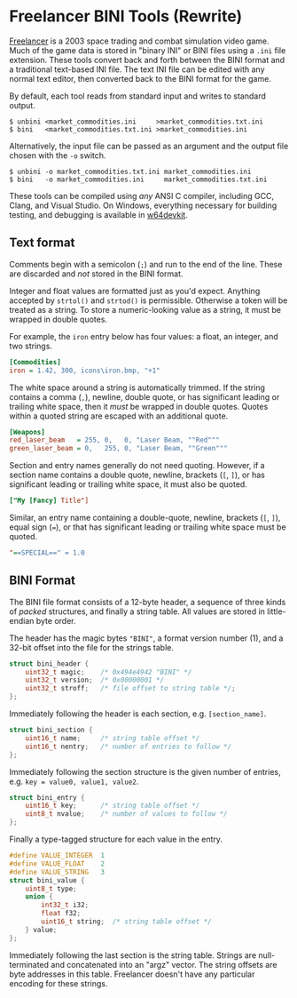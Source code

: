 # Freelancer BINI Tools (Rewrite)

[Freelancer][wiki] is a 2003 space trading and combat simulation video
game. Much of the game data is stored in "binary INI" or BINI files
using a `.ini` file extension. These tools convert back and forth
between the BINI format and a traditional text-based INI file. The text
INI file can be edited with any normal text editor, then converted back
to the BINI format for the game.

By default, each tool reads from standard input and writes to standard
output.

    $ unbini <market_commodities.ini     >market_commodities.txt.ini
    $ bini   <market_commodities.txt.ini >market_commodities.ini

Alternatively, the input file can be passed as an argument and the
output file chosen with the `-o` switch.

    $ unbini -o market_commodities.txt.ini market_commodities.ini 
    $ bini   -o market_commodities.ini     market_commodities.txt.ini 

These tools can be compiled using *any* ANSI C compiler, including GCC,
Clang, and Visual Studio. On Windows, everything necessary for building
testing, and debugging is available in [w64devkit][w64devkit].

## Text format

Comments begin with a semicolon (`;`) and run to the end of the line.
These are discarded and *not* stored in the BINI format.

Integer and float values are formatted just as you'd expect. Anything
accepted by `strtol()` and `strtod()` is permissible. Otherwise a token
will be treated as a string. To store a numeric-looking value as a
string, it must be wrapped in double quotes.

For example, the `iron` entry below has four values: a float, an
integer, and two strings.

```ini
[Commodities]
iron = 1.42, 300, icons\iron.bmp, "+1"
```

The white space around a string is automatically trimmed. If the string
contains a comma (`,`), newline, double quote, or has significant
leading or trailing white space, then it *must* be wrapped in double
quotes. Quotes within a quoted string are escaped with an additional
quote.

```ini
[Weapons]
red_laser_beam   = 255, 0,   0, "Laser Beam, ""Red"""
green_laser_beam = 0,   255, 0, "Laser Beam, ""Green"""
```

Section and entry names generally do not need quoting. However, if a
section name contains a double quote, newline, brackets (`[`, `]`), or
has significant leading or trailing white space, it must also be quoted.

```ini
["My [Fancy] Title"]
```

Similar, an entry name containing a double-quote, newline, brackets
(`[`, `]`), equal sign (`=`), or that has significant leading or
trailing white space must be quoted.

```ini
"==SPECIAL==" = 1.0
```

## BINI Format

The BINI file format consists of a 12-byte header, a sequence of three
kinds of *packed* structures, and finally a string table. All values are
stored in little-endian byte order.

The header has the magic bytes `"BINI"`, a format version number (1),
and a 32-bit offset into the file for the strings table.

```c
struct bini_header {
    uint32_t magic;    /* 0x494e4942 "BINI" */
    uint32_t version;  /* 0x00000001 */
    uint32_t stroff;   /* file offset to string table */;
};
```

Immediately following the header is each section, e.g. `[section_name]`.

```c
struct bini_section {
    uint16_t name;     /* string table offset */
    uint16_t nentry;   /* number of entries to follow */
};
```

Immediately following the section structure is the given number of
entries, e.g. `key = value0, value1, value2`.

```c
struct bini_entry {
    uint16_t key;      /* string table offset */
    uint8_t nvalue;    /* number of values to follow */
};
```

Finally a type-tagged structure for each value in the entry.

```c
#define VALUE_INTEGER  1
#define VALUE_FLOAT    2
#define VALUE_STRING   3
struct bini_value {
    uint8_t type;
    union {
        int32_t i32;
        float f32;
        uint16_t string;  /* string table offset */
    } value;
};
```

Immediately following the last section is the string table. Strings are
null-terminated and concatenated into an "argz" vector. The string
offsets are byte addresses in this table. Freelancer doesn't have any
particular encoding for these strings.


[w64devkit]: https://github.com/skeeto/w64devkit
[wiki]: https://en.wikipedia.org/wiki/Freelancer_(video_game)
